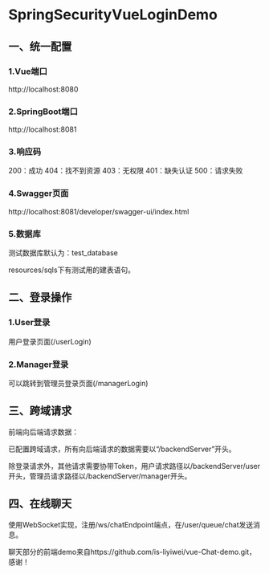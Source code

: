 # SpringSecurityVueLoginDemo

## 一、统一配置
### 1.Vue端口
http://localhost:8080

### 2.SpringBoot端口
http://localhost:8081

### 3.响应码
200：成功
404：找不到资源
403：无权限
401：缺失认证
500：请求失败

### 4.Swagger页面

http://localhost:8081/developer/swagger-ui/index.html

### 5.数据库

测试数据库默认为：test_database

resources/sqls下有测试用的建表语句。



## 二、登录操作

### 1.User登录

用户登录页面(/userLogin)

### 2.Manager登录

可以跳转到管理员登录页面(/managerLogin)



## 三、跨域请求

前端向后端请求数据：

已配置跨域请求，所有向后端请求的数据需要以“/backendServer”开头。

除登录请求外，其他请求需要协带Token，用户请求路径以/backendServer/user开头，管理员请求路径以/backendServer/manager开头。



## 四、在线聊天

使用WebSocket实现，注册/ws/chatEndpoint端点，在/user/queue/chat发送消息。

聊天部分的前端demo来自https://github.com/is-liyiwei/vue-Chat-demo.git，感谢！

